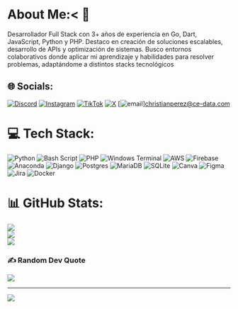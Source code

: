 #  About Me:< 🦝
Desarrollador Full Stack con 3+ años de experiencia en Go,
 Dart, JavaScript, Python y PHP. Destaco en creación de
 soluciones escalables, desarrollo de APIs y optimización de
 sistemas. Busco entornos colaborativos donde aplicar mi
 aprendizaje y habilidades para resolver problemas,
 adaptándome a distintos stacks tecnológicos

## 🌐 Socials:
[![Discord](https://img.shields.io/badge/Discord-%237289DA.svg?logo=discord&logoColor=white)](https://discord.gg/_crprz) [![Instagram](https://img.shields.io/badge/Instagram-%23E4405F.svg?logo=Instagram&logoColor=white)](https://instagram.com/_crprz) [![TikTok](https://img.shields.io/badge/TikTok-%23000000.svg?logo=TikTok&logoColor=white)](https://tiktok.com/@_crprz) [![X](https://img.shields.io/badge/X-black.svg?logo=X&logoColor=white)](https://x.com/_crprz) [![email](https://img.shields.io/badge/Email-D14836?logo=gmail&logoColor=white)]christianperez@ce-data.com

# 💻 Tech Stack:
![Python](https://img.shields.io/badge/python-3670A0?style=for-the-badge&logo=python&logoColor=ffdd54) ![Bash Script](https://img.shields.io/badge/bash_script-%23121011.svg?style=for-the-badge&logo=gnu-bash&logoColor=white) ![PHP](https://img.shields.io/badge/php-%23777BB4.svg?style=for-the-badge&logo=php&logoColor=white) ![Windows Terminal](https://img.shields.io/badge/Windows%20Terminal-%234D4D4D.svg?style=for-the-badge&logo=windows-terminal&logoColor=white) ![AWS](https://img.shields.io/badge/AWS-%23FF9900.svg?style=for-the-badge&logo=amazon-aws&logoColor=white) ![Firebase](https://img.shields.io/badge/firebase-%23039BE5.svg?style=for-the-badge&logo=firebase) ![Anaconda](https://img.shields.io/badge/Anaconda-%2344A833.svg?style=for-the-badge&logo=anaconda&logoColor=white) ![Django](https://img.shields.io/badge/django-%23092E20.svg?style=for-the-badge&logo=django&logoColor=white) ![Postgres](https://img.shields.io/badge/postgres-%23316192.svg?style=for-the-badge&logo=postgresql&logoColor=white) ![MariaDB](https://img.shields.io/badge/MariaDB-003545?style=for-the-badge&logo=mariadb&logoColor=white) ![SQLite](https://img.shields.io/badge/sqlite-%2307405e.svg?style=for-the-badge&logo=sqlite&logoColor=white) ![Canva](https://img.shields.io/badge/Canva-%2300C4CC.svg?style=for-the-badge&logo=Canva&logoColor=white) ![Figma](https://img.shields.io/badge/figma-%23F24E1E.svg?style=for-the-badge&logo=figma&logoColor=white) ![Jira](https://img.shields.io/badge/jira-%230A0FFF.svg?style=for-the-badge&logo=jira&logoColor=white) ![Docker](https://img.shields.io/badge/docker-%230db7ed.svg?style=for-the-badge&logo=docker&logoColor=white)
# 📊 GitHub Stats:
![](https://github-readme-stats.vercel.app/api?username=3MM404&theme=blue_navy&hide_border=false&include_all_commits=false&count_private=false)<br/>
![](https://nirzak-streak-stats.vercel.app/?user=3MM404&theme=blue_navy&hide_border=false)<br/>
![](https://github-readme-stats.vercel.app/api/top-langs/?username=3MM404&theme=blue_navy&hide_border=false&include_all_commits=false&count_private=false&layout=compact)

### ✍️ Random Dev Quote
![](https://quotes-github-readme.vercel.app/api?type=horizontal&theme=radical)

---
[![](https://visitcount.itsvg.in/api?id=3MM404&icon=0&color=0)](https://visitcount.itsvg.in)

<!-- Proudly created with GPRM ( https://gprm.itsvg.in ) -->
